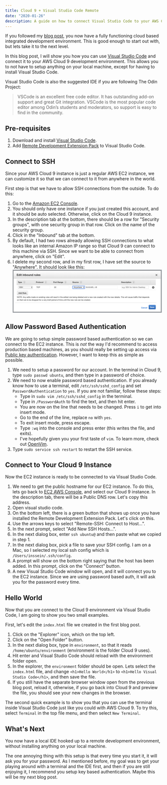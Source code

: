 ```yaml
---
title: Cloud 9 + Visual Studio Code Remote
date: "2020-01-26"
description: A guide on how to connect Visual Studio Code to your AWS Cloud 9 Environment
---
```


If you followed my [blog post](https://inssein.com/cloud-based-ide/), you now have a fully functioning cloud based integrated development environment. This is good enough to start out with, but lets take it to the next level.

In this blog post, I will show you how you can use [Visual Studio Code](https://code.visualstudio.com/) and connect it to your AWS Cloud 9 development environment. This allows you to not have to setup anything on your local machine, except for having to install Visual Studio Code.

Visual Studio Code is also the suggested IDE if you are following The Odin Project:

> VSCode is an excellent free code editor. It has outstanding add-on support and great Git integration. VSCode is the most popular code editor among Odin’s students and moderators, so support is easy to find in the community.

## Pre-requisites

1. Download and install [Visual Studio Code](https://code.visualstudio.com/).
2. Add [Remote Development Extension Pack](https://marketplace.visualstudio.com/items?itemName=ms-vscode-remote.vscode-remote-extensionpack) to Visual Studio Code.

## Connect to SSH

Since your AWS Cloud 9 instance is just a regular AWS EC2 instance, we can customize it so that we can connect to it from anywhere in the world.

First step is that we have to allow SSH connections from the outside. To do this:

1. Go to the [Amazon EC2 Console](https://us-west-2.console.aws.amazon.com/ec2/v2/home?region=us-west-2#Instances:sort=instanceId).
2. You should only have one instance if you just created this account, and it should be auto selected. Otherwise, click on the Cloud 9 instance.
3. In the description tab at the bottom, there should be a row for "Security groups", with one security group in that row. Click on the name of the security group.
4. Click in the "Inbound" tab at the bottom.
5. By default, I had two rows already allowing SSH connections to what looks like an internal Amazon IP range so that Cloud 9 can connect to this machine via SSH. Since we want to be able to connect from anywhere, click on "Edit".
6. I delete my second row, and in my first row, I have set the source to "Anywhere". It should look like this:
   ![Inbound Rules](./inbound-rules.png)

## Allow Password Based Authentication

We are going to setup simple password based authentication so we can connect to the EC2 instance. This is _not_ the way I'd recommend to access production based machines, as you should really be setting up access via [Public key authentication](https://en.wikipedia.org/wiki/Public-key_cryptography). However, I want to keep this as simple as possible.

1. We need to setup a password for our account. In the terminal in Cloud 9, type `sudo passwd ubuntu`, and then type in a password of choice.
2. We need to now enable password based authentication. If you already know how to use a terminal, edit `/etc/ssh/sshd_config` and set `PasswordAuthentication` to `yes`. If you are not familiar, follow these steps:
   - Type in `sudo vim /etc/ssh/sshd_config` in the terminal.
   - Type in `/PasswordAuth` to find the text, and then hit enter.
   - You are now on the line that needs to be changed. Press `i` to get into insert mode.
   - Go to the end of the line, replace `no` with `yes`.
   - To exit insert mode, press escape.
   - Type `:wq` into the console and press enter (this writes the file, and exits).
   - I've hopefully given you your first taste of `vim`. To learn more, check out [OpenVim](https://www.openvim.com/).
3. Type `sudo service ssh restart` to restart the SSH service.

## Connect to Your Cloud 9 Instance

Now the EC2 instance is ready to be connected to via Visual Studio Code.

1. We need to get the public hostname for our EC2 instance. To do this, lets go back to [EC2 AWS Console](https://us-west-2.console.aws.amazon.com/ec2/v2/home?region=us-west-2#Instances:sort=instanceId), and select our Cloud 9 instance. In the description tab, there will be a Public DNS row. Let's copy this address.
2. Open visual studio code.
3. On the bottom left, there is a green button that shows up once you have installed the Remote Development Extension Pack. Let's click on this.
4. Use the arrows keys to select "Remote-SSH: Connect to Host...".
5. In the next prompt, select "Add New SSH Hosts...".
6. In the next dialog box, enter `ssh ubuntu@` and then paste what we copied in step 1.
7. In the next dialog box, pick a file to save your SSH config. I am on a Mac, so I selected my local ssh config which is `/Users/inssein/.ssh/config`.
8. A prompt will show on the bottom right saying that the host has been added. In this prompt, click on the "Connect" button.
9. A new Visual Studio Code window will open, and it will connect you to the EC2 instance. Since we are using password based auth, it will ask you for the password every time.

## Hello World

Now that you are connect to the Cloud 9 environment via Visual Studio Code, I am going to show you two small examples.

First, let's edit the `index.html` file we created in the first blog post.

1. Click on the "Explorer" icon, which on the top left.
2. Click on the "Open Folder" button.
3. In the next dialog box, type in `environment`, so that it reads `/home/ubuntu/environment` (environment is the folder Cloud 9 uses).
4. Hit enter and Visual Studio Code should reload with the environment folder open.
5. In the explorer, the `environment` folder should be open. Lets select the `index.html` file, and change `<h1>Hello World</h1>` to `<h1>Hello Visual Studio Code</h1>`, and then save the file.
6. If you still have the separate browser window open from the previous blog post, reload it, otherwise, if you go back into Cloud 9 and preview the file, you should see your new changes in the browser.

The second quick example is to show you that you can use the terminal inside Visual Studio Code just like you could with AWS Cloud 9. To try this, select `Terminal` in the top file menu, and then select `New Terminal`.

## What's Next

You now have a local IDE hooked up to a remote development environment, without installing anything on your local machine.

The one annoying thing with this setup is that every time you start it, it will ask you for your password. As I mentioned before, my goal was to get your playing around with a terminal and the IDE first, and then if you are still enjoying it, I recommend you setup key based authentication. Maybe this will be my next blog post.
